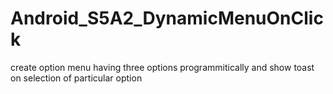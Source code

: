 # Android_S5A2_DynamicMenuOnClick
 create option menu having three options programmitically and show toast on selection of particular option
